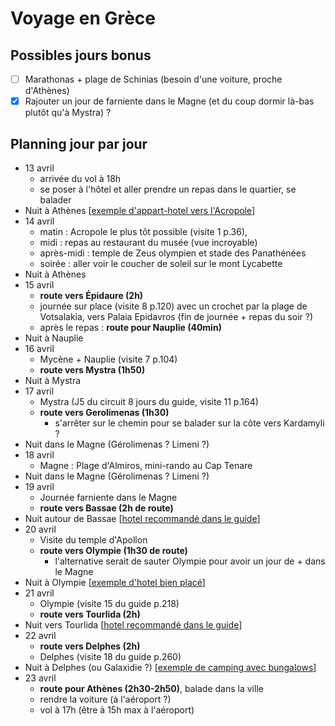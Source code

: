 # Voyage en Grèce

## Possibles jours bonus

* [ ] Marathonas + plage de Schinias (besoin d'une voiture, proche d'Athènes)
* [x] Rajouter un jour de farniente dans le Magne (et du coup dormir là-bas plutôt qu'à Mystra) ?

## Planning jour par jour 

* 13 avril
    * arrivée du vol à 18h
    * se poser à l'hôtel et aller prendre un repas dans le quartier, se balader
* Nuit à Athènes [[exemple d'appart-hotel vers l'Acropole](https://www.booking.com/hotel/gr/athens-backpackers-and-studios.fr.html)]
* 14 avril
    * matin : Acropole le plus tôt possible (visite 1 p.36), 
    * midi : repas au restaurant du musée (vue incroyable)
    * après-midi : temple de Zeus olympien et stade des Panathénées
    * soirée : aller voir le coucher de soleil sur le mont Lycabette
* Nuit à Athènes
* 15 avril
    * **route vers Épidaure (2h)**
    * journée sur place (visite 8 p.120) avec un crochet par la plage de Votsalakia, vers Palaia Epidavros (fin de journée + repas du soir ?)
    * après le repas : **route pour Nauplie (40min)**
* Nuit à Nauplie
* 16 avril
    * Mycène + Nauplie (visite 7 p.104)
    * **route vers Mystra (1h50)**
* Nuit à Mystra
* 17 avril
    * Mystra (J5 du circuit 8 jours du guide, visite 11 p.164)
    * **route vers Gerolimenas (1h30)**
      * s'arrêter sur le chemin pour se balader sur la côte vers Kardamyli ? 
* Nuit dans le Magne (Gérolimenas ? Limeni ?)
* 18 avril
    * Magne : Plage d'Almiros, mini-rando au Cap Tenare
* Nuit dans le Magne (Gérolimenas ? Limeni ?)
* 19 avril
    * Journée farniente dans le Magne
    * **route vers Bassae (2h de route)**
* Nuit autour de Bassae [[hotel recommandé dans le guide](https://abeliona-retreat.com/fr/)]
* 20 avril
    * Visite du temple d'Apollon
    * **route vers Olympie (1h30 de route)**
      * l'alternative serait de sauter Olympie pour avoir un jour de + dans le Magne
* Nuit à Olympie [[exemple d'hotel bien placé](https://www.booking.com/hotel/gr/europahotel.fr.html)]
* 21 avril
    * Olympie (visite 15 du guide p.218)
    * **route vers Tourlida (2h)**
* Nuit vers Tourlida [[hotel recommandé dans le guide](https://www.booking.com/hotel/gr/socrates-organic-village-wild-ollive.fr.html)]
* 22 avril
    * **route vers Delphes (2h)**
    * Delphes (visite 18 du guide p.260)
* Nuit à Delphes (ou Galaxidie ?)  [[exemple de camping avec bungalows](https://apolloncamping.gr/fr/)]
* 23 avril
    * **route pour Athènes (2h30-2h50)**, balade dans la ville
    * rendre la voiture (à l'aéroport ?)
    * vol à 17h (être à 15h max à l'aéroport)
